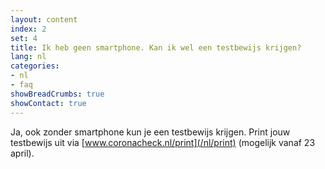 ```yaml
---
layout: content
index: 2
set: 4
title: Ik heb geen smartphone. Kan ik wel een testbewijs krijgen? 
lang: nl
categories:
- nl
- faq
showBreadCrumbs: true
showContact: true
---
```

Ja, ook zonder smartphone kun je een testbewijs krijgen. Print jouw testbewijs uit via [www.coronacheck.nl/print](/nl/print) (mogelijk vanaf 23 april).
